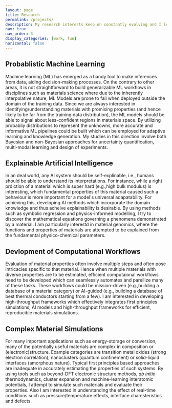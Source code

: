 ```yaml
---
layout: page
title: Research
permalink: /projects/
description: My research interests keep on constantly evolving and I let them be. On a broad sense, I try to understand properties and functions of materials, if possible in the most realistic sense. Following are some of the areas I am currely interested in and playing around
nav: true
nav_order: 3
display_categories: [work, fun]
horizontal: false
---
```


## Probablistic Machine Learning
Machine learning (ML) has emerged as a handy tool to make inferences from data, aiding decision-making processes. On the contrary to other areas, it is not straightforward to build generalizable ML workflows in disciplines such as materials science where due to the inherently interpolative nature, ML Models are prone to fail when deployed outside the domain of the training data. Since we are always interested in identifying/understanding materials with promising properties (and hence likely to be far from the training data distribution), the ML models should be able to signal about less-confident regions in materials space. By utilizing probabliy distributions to represent the unknowns, more accurate and informative ML pipelines could be built which can be employed for adaptive learning and knowledge generation. My studies in this direction involve both Bayesian and non-Bayesian approaches for uncertainty quantification, multi-modal learning and design of experiments.

## Explainable Artificial Intelligence
In an deal world, any AI system should be self-explinable, i.e., humans should be able to understand its interpretations. For instance, while a right prdiction of a material which is super hard (e.g.,high bulk modulus) is interesting, which fundamental properties of this material caused such a behaviour is more important for a model's universal adapatability. For achieving this, developing AI methods which incorporate the domain knowledge and thus acheive explainability is desirable. By using methods such as symbolic regression and physics-informed modelling, I try to discover the mathematical equations governing a phenomena demonstrated by a material. I am particularly interestd in material genomics, where the functions and properties of materials are attempted to be explained from the fundamental physico-chemical parameters.

## Devlopment of Computational Workflows
Evaluation of material properties often involve multiple steps and often pose intricacies specific to that material. Hence when multiple materials with diverse properties are to be estimated, efficient computaional workflows need to be developed which can seamlessly automates and parellize many of these tasks. These workflows could be mission-driven (e.g.,building a database of a material category) or AI-guided (e.g., building a database of best thermal conductors starting from a few). I am interested in developing high-throughput frameworks which effectively integrates first principles simulations, AI models and high-throughput frameworks for efficient, reproducible materials simulations.

## Complex Material Simulations
For many important applications such as energy-storage or conversion, many of the potentially useful materials are complex in composition or (electronic)structure. Example categories are transition metal oxides (strong electron correlation), nanoclusters (quantum confinement) or solid-liquid interfaces (amorphous nature). Typical first principles based approaches are inadequate in accurately estimating the properties of such systems. By using tools such as beyond-DFT electronic structure methods, *ab initio* thermodynamics, cluster expansion and machine-learning interatomic potentials, I attempt to simulate such materials and evaluate their properties. Also I am interested in understanding the effect of real-time conditions such as pressure/temperature effects, interface charesteristics and defects.
